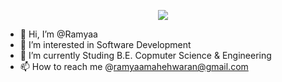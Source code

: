 <p align="center">
  <img src=https://tenor.com/en-IN/view/programming-gif-25868426 ? text= Hey Everyone!🕹️&animation=fadeIn&type=waving&color=gradient&height=100"/>
</p>



- 👋 Hi, I’m @Ramyaa
- 👀 I’m interested in Software Development
- 🌱 I’m currently Studing B.E. Copmuter Science & Engineering
- 📫 How to reach me @ramyaamahehwaran@gmail.com



<!---
Ramyaa-mahesh/Ramyaa-mahesh is a ✨ special ✨ repository because its `README.md` (this file) appears on your GitHub profile.
You can click the Preview link to take a look at your changes.
--->
